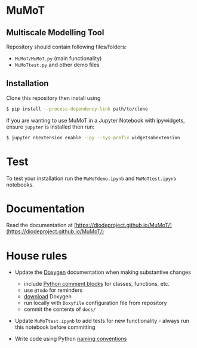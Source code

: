# MuMoT
Multiscale Modelling Tool
---

Repository should contain following files/folders:

* `MuMoT/MuMoT.py` (main functionality)
* `MuMoTtest.py` and other demo files

## Installation

Clone this repository then install using

```sh
$ pip install --process-dependency-link path/to/clone
```
If you are wanting to use MuMoT in a Jupyter Notebook with ipywidgets, ensure `jupyter` is installed then run:

```sh
$ jupyter nbextension enable --py --sys-prefix widgetsnbextension
```

# Test
To test your installation run the `MuMoTdemo.ipynb` and `MuMoTtest.ipynb` notebooks.

# Documentation
Read the documentation at [https://diodeproject.github.io/MuMoT/](https://diodeproject.github.io/MuMoT/)

# House rules
* Update the [Doxygen](http://www.stack.nl/~dimitri/doxygen/index.html) documentation when making substantive changes
  * include [Python comment blocks](http://www.stack.nl/~dimitri/doxygen/manual/docblocks.html#pythonblocks) for classes, functions, etc.
  * use `@todo` for reminders
  * [download](http://www.stack.nl/~dimitri/doxygen/download.html) Doxygen
  * run locally with `Doxyfile` configuration file from repository
  * commit the contents of `docs/`

* Update `MuMoTtest.ipynb` to add tests for new functionality - always run this notebook before committing
* Write code using Python [naming conventions](https://www.python.org/dev/peps/pep-0008/#naming-conventions)
